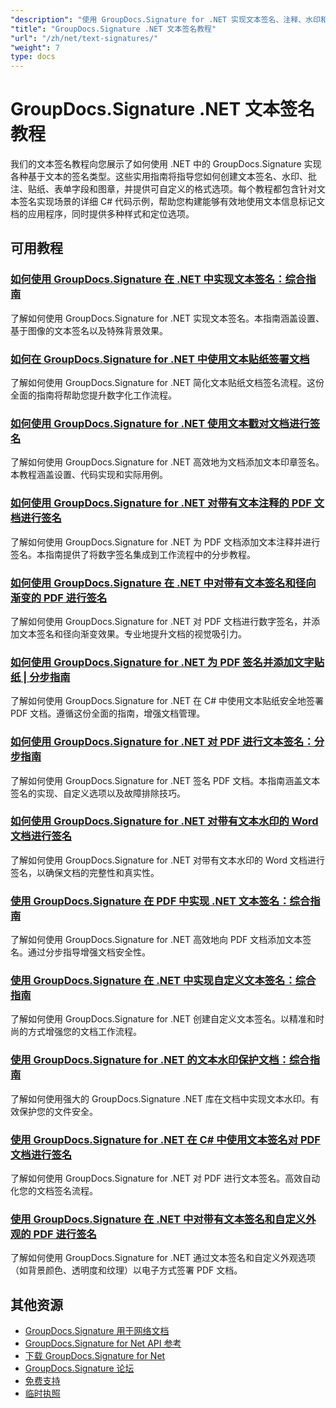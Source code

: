 ```yaml
---
"description": "使用 GroupDocs.Signature for .NET 实现文本签名、注释、水印和基于文本的文档标记的分步教程。"
"title": "GroupDocs.Signature .NET 文本签名教程"
"url": "/zh/net/text-signatures/"
"weight": 7
type: docs
---
```

# GroupDocs.Signature .NET 文本签名教程

我们的文本签名教程向您展示了如何使用 .NET 中的 GroupDocs.Signature 实现各种基于文本的签名类型。这些实用指南将指导您如何创建文本签名、水印、批注、贴纸、表单字段和图章，并提供可自定义的格式选项。每个教程都包含针对文本签名实现场景的详细 C# 代码示例，帮助您构建能够有效地使用文本信息标记文档的应用程序，同时提供多种样式和定位选项。

## 可用教程

### [如何使用 GroupDocs.Signature 在 .NET 中实现文本签名：综合指南](./master-text-signatures-dotnet-groupdocs-signature/)
了解如何使用 GroupDocs.Signature for .NET 实现文本签名。本指南涵盖设置、基于图像的文本签名以及特殊背景效果。

### [如何在 GroupDocs.Signature for .NET 中使用文本贴纸签署文档](./sign-documents-text-sticker-groupdocs-signature-dotnet/)
了解如何使用 GroupDocs.Signature for .NET 简化文本贴纸文档签名流程。这份全面的指南将帮助您提升数字化工作流程。

### [如何使用 GroupDocs.Signature for .NET 使用文本戳对文档进行签名](./sign-documents-text-stamp-groupdocs-signature-net/)
了解如何使用 GroupDocs.Signature for .NET 高效地为文档添加文本印章签名。本教程涵盖设置、代码实现和实际用例。

### [如何使用 GroupDocs.Signature for .NET 对带有文本注释的 PDF 文档进行签名](./sign-pdf-text-annotations-groupdocs-signature-net/)
了解如何使用 GroupDocs.Signature for .NET 为 PDF 文档添加文本注释并进行签名。本指南提供了将数字签名集成到工作流程中的分步教程。

### [如何使用 GroupDocs.Signature 在 .NET 中对带有文本签名和径向渐变的 PDF 进行签名](./sign-pdf-text-radial-gradient-groupdocs-dotnet/)
了解如何使用 GroupDocs.Signature for .NET 对 PDF 文档进行数字签名，并添加文本签名和径向渐变效果。专业地提升文档的视觉吸引力。

### [如何使用 GroupDocs.Signature for .NET 为 PDF 签名并添加文字贴纸 | 分步指南](./sign-pdfs-text-sticker-groupdocs-signature-net/)
了解如何使用 GroupDocs.Signature for .NET 在 C# 中使用文本贴纸安全地签署 PDF 文档。遵循这份全面的指南，增强文档管理。

### [如何使用 GroupDocs.Signature for .NET 对 PDF 进行文本签名：分步指南](./sign-pdf-text-groupdocs-signature-net/)
了解如何使用 GroupDocs.Signature for .NET 签名 PDF 文档。本指南涵盖文本签名的实现、自定义选项以及故障排除技巧。

### [如何使用 GroupDocs.Signature for .NET 对带有文本水印的 Word 文档进行签名](./sign-word-documents-text-watermark-groupdocs-dotnet/)
了解如何使用 GroupDocs.Signature for .NET 对带有文本水印的 Word 文档进行签名，以确保文档的完整性和真实性。

### [使用 GroupDocs.Signature 在 PDF 中实现 .NET 文本签名：综合指南](./implement-net-text-signature-in-pdfs-groupdocs/)
了解如何使用 GroupDocs.Signature for .NET 高效地向 PDF 文档添加文本签名。通过分步指导增强文档安全性。

### [使用 GroupDocs.Signature 在 .NET 中实现自定义文本签名：综合指南](./custom-text-signatures-groupdocs-dotnet/)
了解如何使用 GroupDocs.Signature for .NET 创建自定义文本签名。以精准和时尚的方式增强您的文档工作流程。

### [使用 GroupDocs.Signature for .NET 的文本水印保护文档：综合指南](./groupdocs-signature-net-text-watermark/)
了解如何使用强大的 GroupDocs.Signature .NET 库在文档中实现文本水印。有效保护您的文件安全。

### [使用 GroupDocs.Signature for .NET 在 C# 中使用文本签名对 PDF 文档进行签名](./sign-pdf-text-signature-csharp-groupdocs/)
了解如何使用 GroupDocs.Signature for .NET 对 PDF 进行文本签名。高效自动化您的文档签名流程。

### [使用 GroupDocs.Signature 在 .NET 中对带有文本签名和自定义外观的 PDF 进行签名](./sign-pdfs-text-signature-custom-appearance-dotnet/)
了解如何使用 GroupDocs.Signature for .NET 通过文本签名和自定义外观选项（如背景颜色、透明度和纹理）以电子方式签署 PDF 文档。

## 其他资源

- [GroupDocs.Signature 用于网络文档](https://docs.groupdocs.com/signature/net/)
- [GroupDocs.Signature for Net API 参考](https://reference.groupdocs.com/signature/net/)
- [下载 GroupDocs.Signature for Net](https://releases.groupdocs.com/signature/net/)
- [GroupDocs.Signature 论坛](https://forum.groupdocs.com/c/signature)
- [免费支持](https://forum.groupdocs.com/)
- [临时执照](https://purchase.groupdocs.com/temporary-license/)